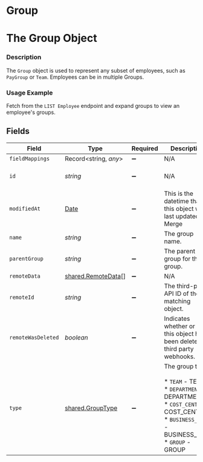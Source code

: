 # Group

# The Group Object
### Description
The `Group` object is used to represent any subset of employees, such as `PayGroup` or `Team`. Employees can be in multiple Groups.

### Usage Example
Fetch from the `LIST Employee` endpoint and expand groups to view an employee's groups.


## Fields

| Field                                                                                                                                         | Type                                                                                                                                          | Required                                                                                                                                      | Description                                                                                                                                   | Example                                                                                                                                       |
| --------------------------------------------------------------------------------------------------------------------------------------------- | --------------------------------------------------------------------------------------------------------------------------------------------- | --------------------------------------------------------------------------------------------------------------------------------------------- | --------------------------------------------------------------------------------------------------------------------------------------------- | --------------------------------------------------------------------------------------------------------------------------------------------- |
| `fieldMappings`                                                                                                                               | Record<string, *any*>                                                                                                                         | :heavy_minus_sign:                                                                                                                            | N/A                                                                                                                                           | [object Object]                                                                                                                               |
| `id`                                                                                                                                          | *string*                                                                                                                                      | :heavy_minus_sign:                                                                                                                            | N/A                                                                                                                                           | 134e0111-0f67-44f6-98f0-597000290bb3                                                                                                          |
| `modifiedAt`                                                                                                                                  | [Date](https://developer.mozilla.org/en-US/docs/Web/JavaScript/Reference/Global_Objects/Date)                                                 | :heavy_minus_sign:                                                                                                                            | This is the datetime that this object was last updated by Merge                                                                               | 2021-10-16T00:00:00Z                                                                                                                          |
| `name`                                                                                                                                        | *string*                                                                                                                                      | :heavy_minus_sign:                                                                                                                            | The group name.                                                                                                                               | COST_CENTER_US                                                                                                                                |
| `parentGroup`                                                                                                                                 | *string*                                                                                                                                      | :heavy_minus_sign:                                                                                                                            | The parent group for this group.                                                                                                              | 2ef51b11-2c4e-4b02-8d1d-50592d9e96ef                                                                                                          |
| `remoteData`                                                                                                                                  | [shared.RemoteData](../../models/shared/remotedata.md)[]                                                                                      | :heavy_minus_sign:                                                                                                                            | N/A                                                                                                                                           | [object Object]                                                                                                                               |
| `remoteId`                                                                                                                                    | *string*                                                                                                                                      | :heavy_minus_sign:                                                                                                                            | The third-party API ID of the matching object.                                                                                                | 800293                                                                                                                                        |
| `remoteWasDeleted`                                                                                                                            | *boolean*                                                                                                                                     | :heavy_minus_sign:                                                                                                                            | Indicates whether or not this object has been deleted by third party webhooks.                                                                |                                                                                                                                               |
| `type`                                                                                                                                        | [shared.GroupType](../../models/shared/grouptype.md)                                                                                          | :heavy_minus_sign:                                                                                                                            | The group type<br/><br/>* `TEAM` - TEAM<br/>* `DEPARTMENT` - DEPARTMENT<br/>* `COST_CENTER` - COST_CENTER<br/>* `BUSINESS_UNIT` - BUSINESS_UNIT<br/>* `GROUP` - GROUP | COST_CENTER                                                                                                                                   |